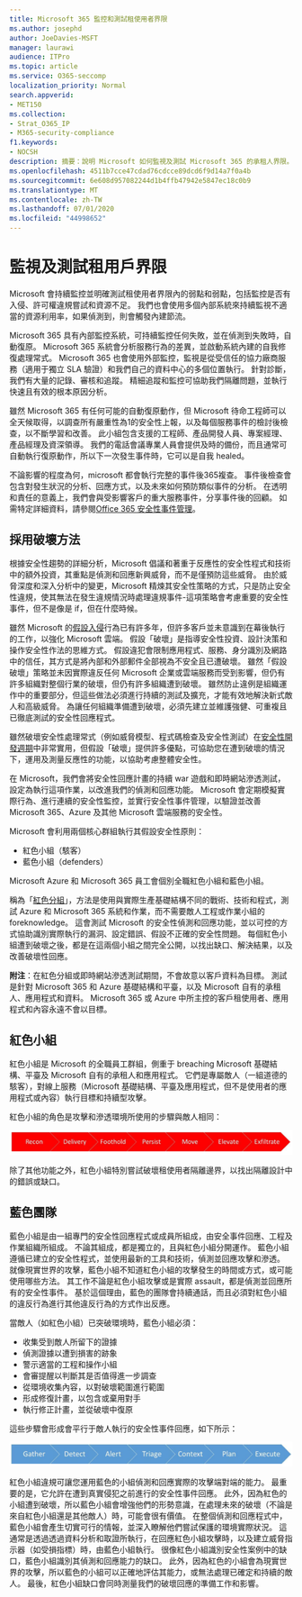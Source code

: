 ```yaml
---
title: Microsoft 365 監控和測試租使用者界限
ms.author: josephd
author: JoeDavies-MSFT
manager: laurawi
audience: ITPro
ms.topic: article
ms.service: O365-seccomp
localization_priority: Normal
search.appverid:
- MET150
ms.collection:
- Strat_O365_IP
- M365-security-compliance
f1.keywords:
- NOCSH
description: 摘要：說明 Microsoft 如何監視及測試 Microsoft 365 的承租人界限。
ms.openlocfilehash: 4511b7cce47cdad76cdcce89dcd6f9d14a7f0a4b
ms.sourcegitcommit: 6e608d957082244d1b4ffb47942e5847ec18c0b9
ms.translationtype: MT
ms.contentlocale: zh-TW
ms.lasthandoff: 07/01/2020
ms.locfileid: "44998652"
---
```

# <a name="monitoring-and-testing-tenant-boundaries"></a>監視及測試租用戶界限

Microsoft 會持續監控並明確測試租使用者界限內的弱點和弱點，包括監控是否有入侵、許可權違規嘗試和資源不足。 我們也會使用多個內部系統來持續監視不適當的資源利用率，如果偵測到，則會觸發內建節流。

Microsoft 365 具有內部監控系統，可持續監控任何失敗，並在偵測到失敗時，自動復原。 Microsoft 365 系統會分析服務行為的差異，並啟動系統內建的自我修復處理常式。 Microsoft 365 也會使用外部監控，監視是從受信任的協力廠商服務（適用于獨立 SLA 驗證）和我們自己的資料中心的多個位置執行。 針對診斷，我們有大量的記錄、審核和追蹤。 精細追蹤和監控可協助我們隔離問題，並執行快速且有效的根本原因分析。

雖然 Microsoft 365 有任何可能的自動復原動作，但 Microsoft 待命工程師可以全天候取得，以調查所有嚴重性為1的安全性上報，以及每個服務事件的檢討後檢查，以不斷學習和改善。 此小組包含支援的工程師、產品開發人員、專案經理、產品經理及資深領導。 我們的電話會議專業人員會提供及時的備份，而且通常可自動執行復原動作，所以下一次發生事件時，它可以是自我 healed。

不論影響的程度為何，microsoft 都會執行完整的事件後365複查。 事件後檢查會包含對發生狀況的分析、回應方式，以及未來如何預防類似事件的分析。 在透明和責任的意義上，我們會與受影響客戶的重大服務事件，分享事件後的回顧。 如需特定詳細資料，請參閱[Office 365 安全性事件管理](https://aka.ms/Office365SIM)。

## <a name="assume-breach-methodology"></a>採用破壞方法

根據安全性趨勢的詳細分析，Microsoft 倡議和著重于反應性的安全性程式和技術中的額外投資，其重點是偵測和回應新興威脅，而不是僅預防這些威脅。 由於威脅深度和深入分析中的變更，Microsoft 精煉其安全性策略的方式，只是防止安全性違規，使其無法在發生違規情況時處理違規事件-這項策略會考慮重要的安全性事件，但不是像是 if，但在什麼時候。

雖然 Microsoft 的[假設入侵](https://www.microsoft.com/TrustCenter/Security/default.aspx)行為已有許多年，但許多客戶並未意識到在幕後執行的工作，以強化 Microsoft 雲端。 假設「破壞」是指導安全性投資、設計決策和操作安全性作法的思維方式。 假設違犯會限制應用程式、服務、身分識別及網路中的信任，其方式是將內部和外部郵件全部視為不安全且已遭破壞。 雖然「假設破壞」策略並未因實際違反任何 Microsoft 企業或雲端服務而受到影響，但仍有許多組織對整個行業的破壞，但仍有許多組織遭到破壞。 雖然防止違例是組織運作中的重要部分，但這些做法必須進行持續的測試及擴充，才能有效地解決新式敵人和高級威脅。 為讓任何組織準備遭到破壞，必須先建立並維護強健、可重複且已徹底測試的安全性回應程式。

雖然破壞安全性處理常式（例如威脅模型、程式碼檢查及安全性測試）在[安全性開發週期](https://www.microsoft.com/securityengineering/sdl/)中非常實用，但假設「破壞」提供許多優點，可協助您在遭到破壞的情況下，運用及測量反應性的功能，以協助考慮整體安全性。

在 Microsoft，我們會將安全性回應計畫的持續 war 遊戲和即時網站滲透測試，設定為執行這項作業，以改進我們的偵測和回應功能。 Microsoft 會定期模擬實際行為、進行連續的安全性監控，並實行安全性事件管理，以驗證並改善 Microsoft 365、Azure 及其他 Microsoft 雲端服務的安全性。

Microsoft 會利用兩個核心群組執行其假設安全性原則：
- 紅色小組（駭客）
- 藍色小組（defenders）

Microsoft Azure 和 Microsoft 365 員工會個別全職紅色小組和藍色小組。

稱為「[紅色分組](https://go.microsoft.com/fwlink/?linkid=518599)」，方法是使用與實際生產基礎結構不同的戰術、技術和程式，測試 Azure 和 Microsoft 365 系統和作業，而不需要敵人工程或作業小組的 foreknowledge。 這會測試 Microsoft 的安全性偵測和回應功能，並以可控的方式協助識別實際執行的漏洞、設定錯誤、假設不正確的安全性問題。 每個紅色小組遭到破壞之後，都是在這兩個小組之間完全公開，以找出缺口、解決結果，以及改善破壞性回應。

**附注**：在紅色分組或即時網站滲透測試期間，不會故意以客戶資料為目標。 測試是針對 Microsoft 365 和 Azure 基礎結構和平臺，以及 Microsoft 自有的承租人、應用程式和資料。 Microsoft 365 或 Azure 中所主控的客戶租使用者、應用程式和內容永遠不會以目標。

## <a name="red-teams"></a>紅色小組

紅色小組是 Microsoft 的全職員工群組，側重于 breaching Microsoft 基礎結構、平臺及 Microsoft 自有的承租人和應用程式。 它們是專屬敵人（一組道德的駭客），對線上服務（Microsoft 基礎結構、平臺及應用程式，但不是使用者的應用程式或內容）執行目標和持續型攻擊。

紅色小組的角色是攻擊和滲透環境所使用的步驟與敵人相同：
 
![違反階段](media/office-365-isolation-breach-stages.png)

除了其他功能之外，紅色小組特別嘗試破壞租使用者隔離邊界，以找出隔離設計中的錯誤或缺口。

## <a name="blue-teams"></a>藍色團隊

藍色小組是由一組專門的安全性回應程式或成員所組成，由安全事件回應、工程及作業組織所組成。 不論其組成，都是獨立的，且與紅色小組分開運作。 藍色小組遵循已建立的安全性程式，並使用最新的工具和技術，偵測並回應攻擊和滲透。 就像現實世界的攻擊，藍色小組不知道紅色小組的攻擊發生的時間或方式，或可能使用哪些方法。 其工作不論是紅色小組攻擊或是實際 assault，都是偵測並回應所有的安全性事件。 基於這個理由，藍色的團隊會持續通話，而且必須對紅色小組的違反行為進行其他違反行為的方式作出反應。

當敵人（如紅色小組）已突破環境時，藍色小組必須：

- 收集受到敵人所留下的證據
- 偵測證據以遭到損害的跡象
- 警示適當的工程和操作小組
- 會審提醒以判斷其是否值得進一步調查
- 從環境收集內容，以對破壞範圍進行範圍
- 形成修復計畫，以包含或棄用對手
- 執行修正計畫，並從破壞中復原

這些步驟會形成會平行于敵人執行的安全性事件回應，如下所示：
 
![違反回應階段](media/office-365-isolation-breach-response-stages.png)

紅色小組違規可讓您運用藍色的小組偵測和回應實際的攻擊端對端的能力。 最重要的是，它允許在遭到真實侵犯之前進行的安全性事件回應。 此外，因為紅色的小組遭到破壞，所以藍色小組會增強他們的形勢意識，在處理未來的破壞（不論是來自紅色小組還是其他敵人）時，可能會很有價值。 在整個偵測和回應程式中，藍色小組會產生切實可行的情報，並深入瞭解他們嘗試保護的環境實際狀況。 這通常是透過透過資料分析和取證所執行，在回應紅色小組攻擊時，以及建立威脅指示器（如受損指標）時，由藍色小組執行。 很像紅色小組識別安全性案例中的缺口，藍色小組識別其偵測和回應能力的缺口。 此外，因為紅色的小組會為現實世界的攻擊，所以藍色的小組可以正確地評估其能力，或無法處理已確定和持續的敵人。 最後，紅色小組缺口會同時測量我們的破壞回應的準備工作和影響。
